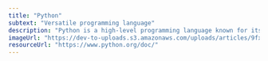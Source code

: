 ```yaml
---
title: "Python"
subtext: "Versatile programming language"
description: "Python is a high-level programming language known for its readability and simplicity. It is widely used in web development, data science, automation, and more.<br><br>Python's syntax is designed to be easy to understand and write, making it a popular choice for beginners and experienced programmers alike."
imageUrl: "https://dev-to-uploads.s3.amazonaws.com/uploads/articles/9fx9gi335wgl2pdt6sjj.png"
resourceUrl: "https://www.python.org/doc/"
---
```

